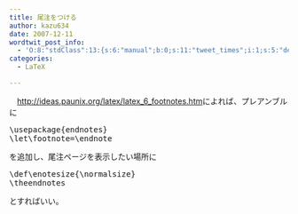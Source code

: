 ```yaml
---
title: 尾注をつける
author: kazu634
date: 2007-12-11
wordtwit_post_info:
  - 'O:8:"stdClass":13:{s:6:"manual";b:0;s:11:"tweet_times";i:1;s:5:"delay";i:0;s:7:"enabled";i:1;s:10:"separation";s:2:"60";s:7:"version";s:3:"3.7";s:14:"tweet_template";b:0;s:6:"status";i:2;s:6:"result";a:0:{}s:13:"tweet_counter";i:2;s:13:"tweet_log_ids";a:1:{i:0;i:3437;}s:9:"hash_tags";a:0:{}s:8:"accounts";a:1:{i:0;s:7:"kazu634";}}'
categories:
  - LaTeX

---
```

<div class="section">
<p>
    　<a href="http://ideas.paunix.org/latex/latex_6_footnotes.htm" onclick="__gaTracker('send', 'event', 'outbound-article', 'http://ideas.paunix.org/latex/latex_6_footnotes.htm', 'http://ideas.paunix.org/latex/latex_6_footnotes.htm');" target="_blank">http://ideas.paunix.org/latex/latex_6_footnotes.htm</a>によれば、プレアンブルに
</p>
  
<pre class="syntax-highlight">
<span class="synStatement">\usepackage</span><span class="synSpecial">{endnotes}</span>
<span class="synStatement">\let\footnote</span>=<span class="synStatement">\endnote</span>
</pre>
  
<p>
    を追加し、尾注ページを表示したい場所に
</p>
  
<pre class="syntax-highlight">
<span class="synStatement">\def\enotesize</span><span class="synSpecial">{</span><span class="synType">\normalsize</span><span class="synSpecial">}</span>
<span class="synStatement">\theendnotes</span>
</pre>
  
<p>
    とすればいい。
</p>
</div>
